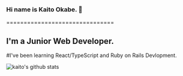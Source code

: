 ### Hi  name is Kaito Okabe. 👋
===============================
## I'm a Junior Web Developer.

#I've been learning React/TypeScript and Ruby on Rails Devlopment.

![kaito's github stats](https://github-readme-stats.vercel.app/api?username=okabekaito&hide=issues)
